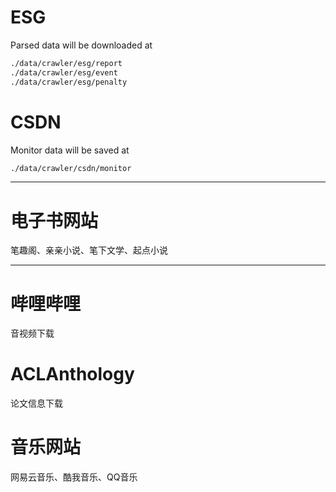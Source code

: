# ESG

Parsed data will be downloaded at 

```bash
./data/crawler/esg/report
./data/crawler/esg/event
./data/crawler/esg/penalty
```

# CSDN

Monitor data will be saved at

```bash
./data/crawler/csdn/monitor
```

---

# 电子书网站

笔趣阁、亲亲小说、笔下文学、起点小说

---

# 哔哩哔哩

音视频下载

# ACLAnthology

论文信息下载

# 音乐网站

网易云音乐、酷我音乐、QQ音乐
